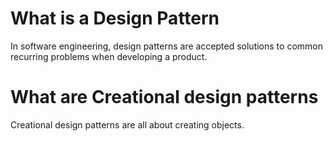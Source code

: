 # What is a Design Pattern
In software engineering, design patterns are accepted solutions to common recurring problems when developing a product.

# What are Creational design patterns
Creational design patterns are all about creating objects.